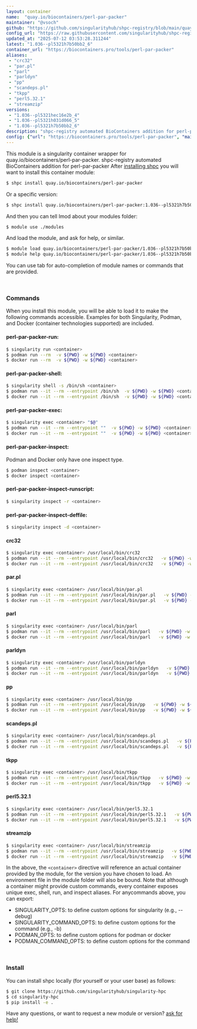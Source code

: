 ```yaml
---
layout: container
name:  "quay.io/biocontainers/perl-par-packer"
maintainer: "@vsoch"
github: "https://github.com/singularityhub/shpc-registry/blob/main/quay.io/biocontainers/perl-par-packer/container.yaml"
config_url: "https://raw.githubusercontent.com/singularityhub/shpc-registry/main/quay.io/biocontainers/perl-par-packer/container.yaml"
updated_at: "2025-07-12 03:53:28.311244"
latest: "1.036--pl5321h7b50bb2_6"
container_url: "https://biocontainers.pro/tools/perl-par-packer"
aliases:
 - "crc32"
 - "par.pl"
 - "parl"
 - "parldyn"
 - "pp"
 - "scandeps.pl"
 - "tkpp"
 - "perl5.32.1"
 - "streamzip"
versions:
 - "1.036--pl5321hec16e2b_4"
 - "1.036--pl5321h031d066_5"
 - "1.036--pl5321h7b50bb2_6"
description: "shpc-registry automated BioContainers addition for perl-par-packer"
config: {"url": "https://biocontainers.pro/tools/perl-par-packer", "maintainer": "@vsoch", "description": "shpc-registry automated BioContainers addition for perl-par-packer", "latest": {"1.036--pl5321h7b50bb2_6": "sha256:23fe95e0335dd32dbdc89d5df05dce449b075a39c95efafa08d6ac028f2fc190"}, "tags": {"1.036--pl5321hec16e2b_4": "sha256:648ab0f4fbb341d322422151868af62bedc37103071f89afdccffe68be4aa69d", "1.036--pl5321h031d066_5": "sha256:0d5e19bb4dfe688d0962f4e17f871477777e3f4c862ba64a080c0a9e93d7f478", "1.036--pl5321h7b50bb2_6": "sha256:23fe95e0335dd32dbdc89d5df05dce449b075a39c95efafa08d6ac028f2fc190"}, "docker": "quay.io/biocontainers/perl-par-packer", "aliases": {"crc32": "/usr/local/bin/crc32", "par.pl": "/usr/local/bin/par.pl", "parl": "/usr/local/bin/parl", "parldyn": "/usr/local/bin/parldyn", "pp": "/usr/local/bin/pp", "scandeps.pl": "/usr/local/bin/scandeps.pl", "tkpp": "/usr/local/bin/tkpp", "perl5.32.1": "/usr/local/bin/perl5.32.1", "streamzip": "/usr/local/bin/streamzip"}}
---
```


This module is a singularity container wrapper for quay.io/biocontainers/perl-par-packer.
shpc-registry automated BioContainers addition for perl-par-packer
After [installing shpc](#install) you will want to install this container module:


```bash
$ shpc install quay.io/biocontainers/perl-par-packer
```

Or a specific version:

```bash
$ shpc install quay.io/biocontainers/perl-par-packer:1.036--pl5321h7b50bb2_6
```

And then you can tell lmod about your modules folder:

```bash
$ module use ./modules
```

And load the module, and ask for help, or similar.

```bash
$ module load quay.io/biocontainers/perl-par-packer/1.036--pl5321h7b50bb2_6
$ module help quay.io/biocontainers/perl-par-packer/1.036--pl5321h7b50bb2_6
```

You can use tab for auto-completion of module names or commands that are provided.

<br>

### Commands

When you install this module, you will be able to load it to make the following commands accessible.
Examples for both Singularity, Podman, and Docker (container technologies supported) are included.

#### perl-par-packer-run:

```bash
$ singularity run <container>
$ podman run --rm  -v ${PWD} -w ${PWD} <container>
$ docker run --rm  -v ${PWD} -w ${PWD} <container>
```

#### perl-par-packer-shell:

```bash
$ singularity shell -s /bin/sh <container>
$ podman run --it --rm --entrypoint /bin/sh  -v ${PWD} -w ${PWD} <container>
$ docker run --it --rm --entrypoint /bin/sh  -v ${PWD} -w ${PWD} <container>
```

#### perl-par-packer-exec:

```bash
$ singularity exec <container> "$@"
$ podman run --it --rm --entrypoint ""  -v ${PWD} -w ${PWD} <container> "$@"
$ docker run --it --rm --entrypoint ""  -v ${PWD} -w ${PWD} <container> "$@"
```

#### perl-par-packer-inspect:

Podman and Docker only have one inspect type.

```bash
$ podman inspect <container>
$ docker inspect <container>
```

#### perl-par-packer-inspect-runscript:

```bash
$ singularity inspect -r <container>
```

#### perl-par-packer-inspect-deffile:

```bash
$ singularity inspect -d <container>
```


#### crc32

```bash
$ singularity exec <container> /usr/local/bin/crc32
$ podman run --it --rm --entrypoint /usr/local/bin/crc32   -v ${PWD} -w ${PWD} <container> -c " $@"
$ docker run --it --rm --entrypoint /usr/local/bin/crc32   -v ${PWD} -w ${PWD} <container> -c " $@"
```


#### par.pl

```bash
$ singularity exec <container> /usr/local/bin/par.pl
$ podman run --it --rm --entrypoint /usr/local/bin/par.pl   -v ${PWD} -w ${PWD} <container> -c " $@"
$ docker run --it --rm --entrypoint /usr/local/bin/par.pl   -v ${PWD} -w ${PWD} <container> -c " $@"
```


#### parl

```bash
$ singularity exec <container> /usr/local/bin/parl
$ podman run --it --rm --entrypoint /usr/local/bin/parl   -v ${PWD} -w ${PWD} <container> -c " $@"
$ docker run --it --rm --entrypoint /usr/local/bin/parl   -v ${PWD} -w ${PWD} <container> -c " $@"
```


#### parldyn

```bash
$ singularity exec <container> /usr/local/bin/parldyn
$ podman run --it --rm --entrypoint /usr/local/bin/parldyn   -v ${PWD} -w ${PWD} <container> -c " $@"
$ docker run --it --rm --entrypoint /usr/local/bin/parldyn   -v ${PWD} -w ${PWD} <container> -c " $@"
```


#### pp

```bash
$ singularity exec <container> /usr/local/bin/pp
$ podman run --it --rm --entrypoint /usr/local/bin/pp   -v ${PWD} -w ${PWD} <container> -c " $@"
$ docker run --it --rm --entrypoint /usr/local/bin/pp   -v ${PWD} -w ${PWD} <container> -c " $@"
```


#### scandeps.pl

```bash
$ singularity exec <container> /usr/local/bin/scandeps.pl
$ podman run --it --rm --entrypoint /usr/local/bin/scandeps.pl   -v ${PWD} -w ${PWD} <container> -c " $@"
$ docker run --it --rm --entrypoint /usr/local/bin/scandeps.pl   -v ${PWD} -w ${PWD} <container> -c " $@"
```


#### tkpp

```bash
$ singularity exec <container> /usr/local/bin/tkpp
$ podman run --it --rm --entrypoint /usr/local/bin/tkpp   -v ${PWD} -w ${PWD} <container> -c " $@"
$ docker run --it --rm --entrypoint /usr/local/bin/tkpp   -v ${PWD} -w ${PWD} <container> -c " $@"
```


#### perl5.32.1

```bash
$ singularity exec <container> /usr/local/bin/perl5.32.1
$ podman run --it --rm --entrypoint /usr/local/bin/perl5.32.1   -v ${PWD} -w ${PWD} <container> -c " $@"
$ docker run --it --rm --entrypoint /usr/local/bin/perl5.32.1   -v ${PWD} -w ${PWD} <container> -c " $@"
```


#### streamzip

```bash
$ singularity exec <container> /usr/local/bin/streamzip
$ podman run --it --rm --entrypoint /usr/local/bin/streamzip   -v ${PWD} -w ${PWD} <container> -c " $@"
$ docker run --it --rm --entrypoint /usr/local/bin/streamzip   -v ${PWD} -w ${PWD} <container> -c " $@"
```



In the above, the `<container>` directive will reference an actual container provided
by the module, for the version you have chosen to load. An environment file in the
module folder will also be bound. Note that although a container
might provide custom commands, every container exposes unique exec, shell, run, and
inspect aliases. For anycommands above, you can export:

 - SINGULARITY_OPTS: to define custom options for singularity (e.g., --debug)
 - SINGULARITY_COMMAND_OPTS: to define custom options for the command (e.g., -b)
 - PODMAN_OPTS: to define custom options for podman or docker
 - PODMAN_COMMAND_OPTS: to define custom options for the command

<br>

### Install

You can install shpc locally (for yourself or your user base) as follows:

```bash
$ git clone https://github.com/singularityhub/singularity-hpc
$ cd singularity-hpc
$ pip install -e .
```

Have any questions, or want to request a new module or version? [ask for help!](https://github.com/singularityhub/singularity-hpc/issues)